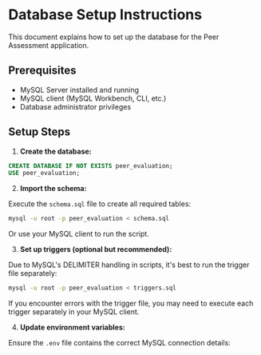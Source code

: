 # Database Setup Instructions

This document explains how to set up the database for the Peer Assessment application.

## Prerequisites

- MySQL Server installed and running
- MySQL client (MySQL Workbench, CLI, etc.)
- Database administrator privileges

## Setup Steps

1. **Create the database:**

```sql
CREATE DATABASE IF NOT EXISTS peer_evaluation;
USE peer_evaluation;
```

2. **Import the schema:**

Execute the `schema.sql` file to create all required tables:

```bash
mysql -u root -p peer_evaluation < schema.sql
```

Or use your MySQL client to run the script.

3. **Set up triggers (optional but recommended):**

Due to MySQL's DELIMITER handling in scripts, it's best to run the trigger file separately:

```bash
mysql -u root -p peer_evaluation < triggers.sql
```

If you encounter errors with the trigger file, you may need to execute each trigger separately
in your MySQL client.

4. **Update environment variables:**

Ensure the `.env` file contains the correct MySQL connection details:

